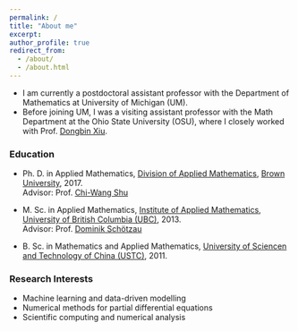 ```yaml
---
permalink: /
title: "About me"
excerpt: 
author_profile: true
redirect_from: 
  - /about/
  - /about.html
---
```

* I am currently a postdoctoral assistant professor with the Department of Mathematics at University of Michigan (UM). 
* Before joining UM, I was a visiting assistant professor with the Math Department at the Ohio State University (OSU), where I closely  worked with Prof. [Dongbin Xiu](https://people.math.osu.edu/xiu.16/).

### Education
* Ph. D. in Applied Mathematics, [Division of Applied Mathematics](https://www.brown.edu/academics/applied-mathematics/), [Brown University](https://www.brown.edu/), 2017.  
	Advisor: Prof. [Chi-Wang Shu](http://www.dam.brown.edu/people/shu/)  

* M. Sc. in Applied Mathematics, [Institute of Applied Mathematics](https://www.iam.ubc.ca/), [University of British Columbia (UBC)](https://www.ubc.ca/), 2013.  
	Advisor: Prof. [Dominik Sch&ouml;tzau](https://www.math.ubc.ca/~schoetzau/)  

* B. Sc. in Mathematics and Applied Mathematics, [University of Sciencen and Technology of China (USTC)](https://en.ustc.edu.cn/), 2011.

### Research Interests
* Machine learning and data-driven modelling
* Numerical methods for partial differential equations
* Scientific computing and numerical analysis

